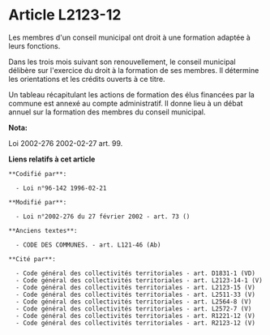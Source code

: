 # Article L2123-12

Les membres d'un conseil municipal ont droit à une formation adaptée à leurs fonctions.

Dans les trois mois suivant son renouvellement, le conseil municipal délibère sur l'exercice du droit à la formation de ses
membres. Il détermine les orientations et les crédits ouverts à ce titre.

Un tableau récapitulant les actions de formation des élus financées par la commune est annexé au compte administratif. Il
donne lieu à un débat annuel sur la formation des membres du conseil municipal.

**Nota:**

Loi 2002-276 2002-02-27 art. 99.

**Liens relatifs à cet article**

	**Codifié par**:

	  - Loi n°96-142 1996-02-21

	**Modifié par**:

	  - Loi n°2002-276 du 27 février 2002 - art. 73 ()

	**Anciens textes**:

	  - CODE DES COMMUNES. - art. L121-46 (Ab)

	**Cité par**:

	  - Code général des collectivités territoriales - art. D1831-1 (VD)
	  - Code général des collectivités territoriales - art. L2123-14-1 (V)
	  - Code général des collectivités territoriales - art. L2123-15 (V)
	  - Code général des collectivités territoriales - art. L2511-33 (V)
	  - Code général des collectivités territoriales - art. L2564-8 (V)
	  - Code général des collectivités territoriales - art. L2572-7 (V)
	  - Code général des collectivités territoriales - art. R1221-12 (V)
	  - Code général des collectivités territoriales - art. R2123-12 (V)
